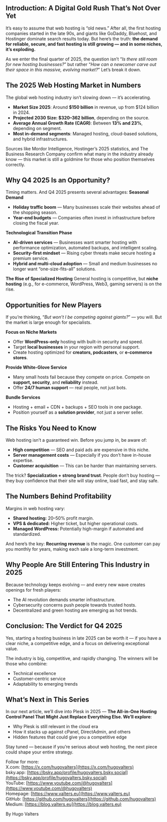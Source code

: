 ## Introduction: A Digital Gold Rush That’s Not Over Yet
It’s easy to assume that web hosting is “old news.” After all, the first hosting companies started in the late 90s, and giants like GoDaddy, Bluehost, and Hostinger dominate search results today.
But here’s the truth: **the demand for reliable, secure, and fast hosting is still growing — and in some niches, it’s exploding.**

As we enter the final quarter of 2025, the question isn’t “_Is there still room for new hosting businesses?_” but rather “_How can a newcomer carve out their space in this massive, evolving market?_” Let’s break it down.

## The 2025 Web Hosting Market in Numbers
The global web hosting industry isn’t slowing down — it’s accelerating.
* **Market Size 2025**: Around **$150 billion** in revenue, up from $124 billion in 2024.
* **Projected 2030 Size: $320–362 billion**, depending on the source.
* **Average Annual Growth Rate (CAGR)**: Between **13% and 23%**, depending on segment.
* **Most in-demand segments**: Managed hosting, cloud-based solutions, and hybrid infrastructures.

Sources like Mordor Intelligence, Hostinger’s 2025 statistics, and The Business Research Company confirm what many in the industry already know — this market is still a goldmine for those who position themselves correctly.

## Why Q4 2025 Is an Opportunity?
Timing matters. And Q4 2025 presents several advantages:
**Seasonal Demand**
* **Holiday traffic boom** — Many businesses scale their websites ahead of the shopping season.
* **Year-end budgets** — Companies often invest in infrastructure before closing the fiscal year.

**Technological Transition Phase**
* **AI-driven services** — Businesses want smarter hosting with performance optimization, automated backups, and intelligent scaling.
* **Security-first mindset** — Rising cyber threats make secure hosting a premium service.
* **Hybrid and multi-cloud adoption** — Small and medium businesses no longer want “one-size-fits-all” solutions.

**The Rise of Specialized Hosting**
General hosting is competitive, but **niche hosting** (e.g., for e-commerce, WordPress, Web3, gaming servers) is on the rise.

## Opportunities for New Players
If you’re thinking, “_But won’t I be competing against giants?_” — you will. But the market is large enough for specialists.

**Focus on Niche Markets**
* Offer **WordPress-only** hosting with built-in security and speed.
* Target **local businesses** in your region with personal support.
* Create hosting optimized for **creators, podcasters**, or **e-commerce stores**.

**Provide White-Glove Service**
* Many small hosts fail because they compete on price. Compete on **support, security**, and **reliability** instead.
* Offer **24/7 human support** — real people, not just bots.

**Bundle Services**
* Hosting + email + CDN + backups + SEO tools in one package.
* Position yourself as a **solution provider**, not just a server seller.

## The Risks You Need to Know
Web hosting isn’t a guaranteed win. Before you jump in, be aware of:
* **High competition** — SEO and paid ads are expensive in this niche.
* **Server management costs** — Especially if you don’t have in-house expertise.
* **Customer acquisition** — This can be harder than maintaining servers.

The trick? **Specialization + strong brand trust**. People don’t buy hosting — they buy confidence that their site will stay online, load fast, and stay safe.

## The Numbers Behind Profitability
Margins in web hosting vary:
* **Shared hosting:** 20–50% profit margin.
* **VPS & dedicated:** Higher ticket, but higher operational costs.
* **Managed WordPress:** Potentially high-margin if automated and standardized.

And here’s the key: **Recurring revenue** is the magic. One customer can pay you monthly for years, making each sale a long-term investment.

## Why People Are Still Entering This Industry in 2025
Because technology keeps evolving — and every new wave creates openings for fresh players:
* The AI revolution demands smarter infrastructure.
* Cybersecurity concerns push people towards trusted hosts.
* Decentralized and green hosting are emerging as hot trends.

## Conclusion: The Verdict for Q4 2025
Yes, starting a hosting business in late 2025 can be worth it — if you have a clear niche, a competitive edge, and a focus on delivering exceptional value.

The industry is big, competitive, and rapidly changing. The winners will be those who combine:
* Technical excellence
* Customer-centric service
* Adaptability to emerging trends

## What’s Next in This Series
In our next article, we’ll dive into Plesk in 2025 — **The All-in-One Hosting Control Panel That Might Just Replace Everything Else.
We’ll explore**:
* Why Plesk is still relevant in the cloud era
* How it stacks up against cPanel, DirectAdmin, and others
* Hidden features that could give you a competitive edge

Stay tuned — because if you’re serious about web hosting, the next piece could shape your entire strategy.

Follow for more: <br>
X.com: [https://x.com/hugovalters](https://x.com/hugovalters)<br>
bsky.app: [https://bsky.app/profile/hugovalters.bsky.social](https://bsky.app/profile/hugovalters.bsky.social)<br>
YouTube: [https://www.youtube.com/@hugovalters](https://www.youtube.com/@hugovalters)<br>
Homepage: [https://www.valters.eu](https://www.valters.eu)<br>
GitHub: [https://github.com/hugovalters](https://github.com/hugovalters)<br>
Medium: [https://blog.valters.eu](https://blog.valters.eu)

By Hugo Valters

